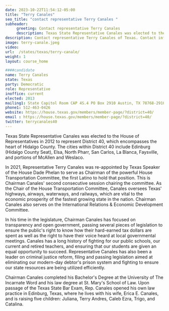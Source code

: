 ```yaml
---
date: 2023-10-22T11:54:12-05:00
title: "Terry Canales"
seo_title: "contact representative Terry Canales "
subheader:
     greeting: Contact representative Terry Canales
     description: Texas State Representative Canales was elected to the House of Representatives in 2012 to represent District 40, which encompasses the heart of Hidalgo County. The cities within District 40 include Edinburg (Hidalgo County Seat), Elsa, North Pharr, San Carlos, La Blanca, Faysville, and portions of McAllen and Weslaco.
description: Contact representative Terry Canales of Texas. Contact information for Terry Canales includes email address, phone number, and mailing address.
image: terry-canale.jpeg
video:
url:  /states/texas/terry-canale/
weight: 1
layout: course_home

####candidate
name: Terry Canales
state: Texas
party: Democratic
role: Representative
inoffice: current
elected: 2013
mailing1: State Capitol Room CAP 4S.4 PO Box 2910 Austin, TX 78768-2910
phone1: 512-463-0426
website: https://house.texas.gov/members/member-page/?district=40/
email : https://house.texas.gov/members/member-page/?district=40/
twitter: terrycanales40
---
```


Texas State Representative Canales was elected to the House of Representatives in 2012 to represent District 40, which encompasses the heart of Hidalgo County. The cities within District 40 include Edinburg (Hidalgo County Seat), Elsa, North Pharr, San Carlos, La Blanca, Faysville, and portions of McAllen and Weslaco.

In 2021, Representative Terry Canales was re-appointed by Texas Speaker of the House Dade Phelan to serve as Chairman of the powerful House Transportation Committee, the first Latino to hold that position. This is Chairman Canales' second consecutive session chairing the committee. As the Chair of the House Transportation Committee, Canales oversees Texas' highways, airways, waterways, and railways, which are vital to the economic prosperity of the fastest growing state in the nation. Chairman Canales also serves on the International Relations & Economic Development Committee.

In his time in the legislature, Chairman Canales has focused on transparency and open government, passing several pieces of legislation to ensure the public's right to know how their hard-earned tax dollars are spent as well as the right to have their voice heard at local governmental meetings. Canales has a long history of fighting for our public schools, our current and retired teachers, and ensuring that our students are given an equal opportunity to succeed. Representative Canales has also been a leader on criminal justice reform, filing and passing legislation aimed at eliminating our modern-day debtor's prison system and fighting to ensure our state resources are being utilized efficiently.

Chairman Canales completed his Bachelor's Degree at the University of The Incarnate Word and his law degree at St. Mary's School of Law. Upon passage of the Texas State Bar Exam, Rep. Canales opened his own law practice in Edinburg, Texas, where he lives with his wife, Erica E. Canales, and is raising five children: Juliana, Terry Andres, Caleb Ezra, Trigo, and Catalina.
